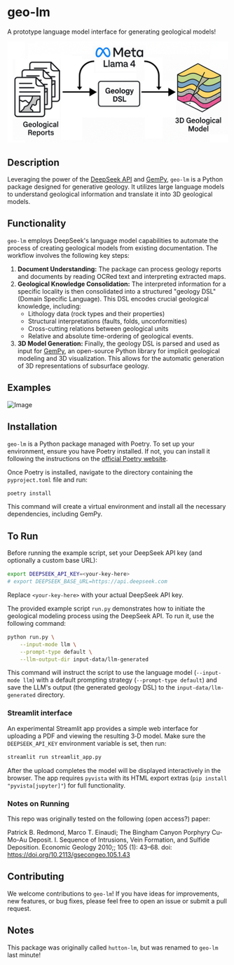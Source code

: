 # geo-lm

A prototype language model interface for generating geological models\!

![Logo|500](static/image4.png)

## Description

Leveraging the power of the [DeepSeek API](https://api.deepseek.com/) and [GemPy](https://www.gempy.org/), `geo-lm` is a Python package designed for generative geology. It utilizes large language models to understand geological information and translate it into 3D geological models.

## Functionality

`geo-lm` employs DeepSeek's language model capabilities to automate the process of creating geological models from existing documentation. The workflow involves the following key steps:

1.  **Document Understanding:** The package can process geology reports and documents by reading OCRed text and interpreting extracted maps.
2.  **Geological Knowledge Consolidation:** The interpreted information for a specific locality is then consolidated into a structured "geology DSL" (Domain Specific Language). This DSL encodes crucial geological knowledge, including:
      * Lithology data (rock types and their properties)
      * Structural interpretations (faults, folds, unconformities)
      * Cross-cutting relations between geological units
      * Relative and absolute time-ordering of geological events.
3.  **3D Model Generation:** Finally, the geology DSL is parsed and used as input for [GemPy](https://www.gempy.org/), an open-source Python library for implicit geological modeling and 3D visualization. This allows for the automatic generation of 3D representations of subsurface geology.

## Examples

![Image](https://github.com/user-attachments/assets/1ad1886b-43a2-44f6-ab92-3c5c3de271aa)

## Installation

`geo-lm` is a Python package managed with Poetry. To set up your environment, ensure you have Poetry installed. If not, you can install it following the instructions on the [official Poetry website](https://python-poetry.org/).

Once Poetry is installed, navigate to the directory containing the `pyproject.toml` file and run:

```bash
poetry install
```

This command will create a virtual environment and install all the necessary dependencies, including GemPy.

## To Run

Before running the example script, set your DeepSeek API key (and optionally a custom base URL):

```bash
export DEEPSEEK_API_KEY=<your-key-here>
# export DEEPSEEK_BASE_URL=https://api.deepseek.com
```

Replace `<your-key-here>` with your actual DeepSeek API key.

The provided example script `run.py` demonstrates how to initiate the geological modeling process using the DeepSeek API. To run it, use the following command:

```bash
python run.py \
    --input-mode llm \
    --prompt-type default \
    --llm-output-dir input-data/llm-generated
```

This command will instruct the script to use the language model (`--input-mode llm`) with a default prompting strategy (`--prompt-type default`) and save the LLM's output (the generated geology DSL) to the `input-data/llm-generated` directory.

### Streamlit interface

An experimental Streamlit app provides a simple web interface for uploading a PDF and viewing the resulting 3‑D model. Make sure the `DEEPSEEK_API_KEY` environment variable is set, then run:

```bash
streamlit run streamlit_app.py
```

After the upload completes the model will be displayed interactively in the browser. The app requires `pyvista` with its HTML export extras (`pip install "pyvista[jupyter]"`) for full functionality.

### Notes on Running

This repo was originally tested on the following (open access?) paper:

Patrick B. Redmond, Marco T. Einaudi; The Bingham Canyon Porphyry Cu-Mo-Au Deposit. I. Sequence of Intrusions, Vein Formation, and Sulfide Deposition. Economic Geology 2010;; 105 (1): 43–68. doi: https://doi.org/10.2113/gsecongeo.105.1.43

## Contributing

We welcome contributions to `geo-lm`\! If you have ideas for improvements, new features, or bug fixes, please feel free to open an issue or submit a pull request.

## Notes

This package was originally called `hutton-lm`, but was renamed to `geo-lm` last minute!

